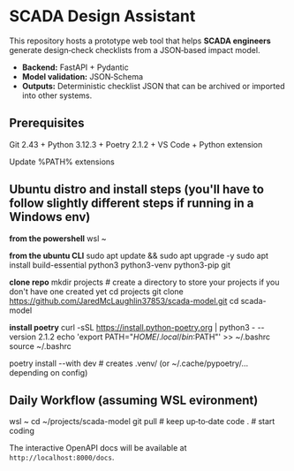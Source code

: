 # SCADA Design Assistant

This repository hosts a prototype web tool that helps **SCADA engineers** generate design‑check checklists from a JSON‑based impact model.

* **Backend:** FastAPI + Pydantic  
* **Model validation:** JSON‑Schema  
* **Outputs:** Deterministic checklist JSON that can be archived or imported into other systems.

## Prerequisites
Git 2.43 +
Python 3.12.3 +
Poetry 2.1.2 +
VS Code + Python extension

Update %PATH% extensions

## Ubuntu distro and install steps (you'll have to follow slightly different steps if running in a Windows env)
**from the powershell**
wsl ~

**from the ubuntu CLI**
sudo apt update && sudo apt upgrade -y
sudo apt install build-essential python3 python3-venv python3-pip git

**clone repo**
mkdir projects # create a directory to store your projects if you don't have one created yet
cd projects
git clone https://github.com/JaredMcLaughlin37853/scada-model.git
cd scada-model

**install poetry**
curl -sSL https://install.python-poetry.org | python3 - --version 2.1.2
echo 'export PATH="$HOME/.local/bin:$PATH"' >> ~/.bashrc
source ~/.bashrc

poetry install --with dev      # creates .venv/ (or ~/.cache/pypoetry/… depending on config)


## Daily Workflow (assuming WSL evironment)
wsl ~
cd ~/projects/scada-model
git pull               # keep up‑to‑date
code .                 # start coding

The interactive OpenAPI docs will be available at `http://localhost:8000/docs`.
